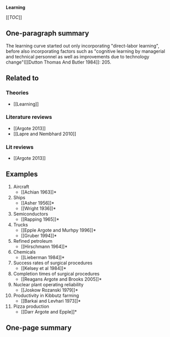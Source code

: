 **Learning**

[[_TOC_]]

## One-paragraph summary

The learning curve started out only incorporating "direct-labor learning", before also incorporating factors such as "cognitive learning by managerial and technical personnel as well as improvements due to technology change"([[Dutton Thomas And Butler 1984]]: 205.

## Related to

### Theories
* [[Learning]]

### Literature reviews
* [[Argote 2013]]
* [[Lapre and Nembhard 2010]]

### Lit reviews
* [[Argote 2013]]

## Examples
1. Aircraft
    * [[Achian 1963]]*
2. Ships
    * [[Asher 1956]]*
    * [[Wright 1936]]*
3. Semiconductors
    * [[Rapping 1965]]*
4. Trucks
    * [[Epple Argote and Murhpy 1996]]*
    * [[Gruber 1994]]*
5. Refined petroleum
    * [[Hirschmann 1964]]*
6. Chemicals
    * [[Lieberman 1984]]*
7. Success rates of surgical procedures
    * [[Kelsey et al 1984]]*
8. Completion times of surgical procedures
    * [[Reagans Argote and Brooks 2005]]*
9. Nuclear plant operating reliability
    * [[Joskow Rozanski 1979]]*
10. Productivity in Kibbutz farming
    * [[Barkai and Levhari 1973]]*
11. Pizza production
    * [[Darr Argote and Epple]]*

## One-page summary

